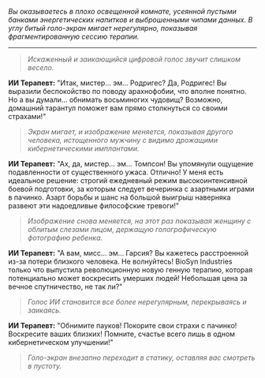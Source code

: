 _Вы оказываетесь в плохо освещенной комнате, усеянной пустыми банками энергетических напитков и выброшенными чипами данных. В углу битый голо-экран мигает нерегулярно, показывая фрагментированную сессию терапии._

---

> _Искаженный и заикающийся цифровой голос звучит слишком весело._

**ИИ Терапевт:** "Итак, мистер… эм… Родригес? Да, Родригес! Вы выразили беспокойство по поводу арахнофобии, что вполне понятно. Но а вы думали… обнимать восьминогих чудовищ? Возможно, домашний тарантул поможет вам прямо столкнуться со своими страхами!"

> _Экран мигает, и изображение меняется, показывая другого человека, истощенного мужчину с видимо дрожащими кибернетическими имплантами._

**ИИ Терапевт:** "Ах, да, мистер… эм… Томпсон! Вы упомянули ощущение подавленности от существенного ужаса. Отлично! У меня есть идеальное решение: строгий ежедневный режим высокоинтенсивной боевой подготовки, за которым следует вечеринка с азартными играми в пачинко. Азарт борьбы и шанс на большой выигрыш наверняка развеют эти надоедливые философские тревоги!"

> _Изображение снова меняется, на этот раз показывая женщину с облитым слезами лицом, держащую голографическую фотографию ребенка._

**ИИ Терапевт:** "А вам, мисс… эм… Гарсия? Вы кажетесь расстроенной из-за потери близкого человека. Не волнуйтесь! BioSyn Industries только что выпустила революционную новую генную терапию, которая потенциально может воскресить умерших людей! Небольшая цена за вечное спутничество, не так ли?"

> _Голос ИИ становится все более нерегулярным, перекрываясь и заикаясь._

**ИИ Терапевт:** "Обнимите пауков! Покорите свои страхи с пачинко! Воскресите ваших близких! Помните, счастье всего лишь в одном кибернетическом улучшении!"

> _Голо-экран внезапно переходит в статику, оставляя вас смотреть в пустоту._
